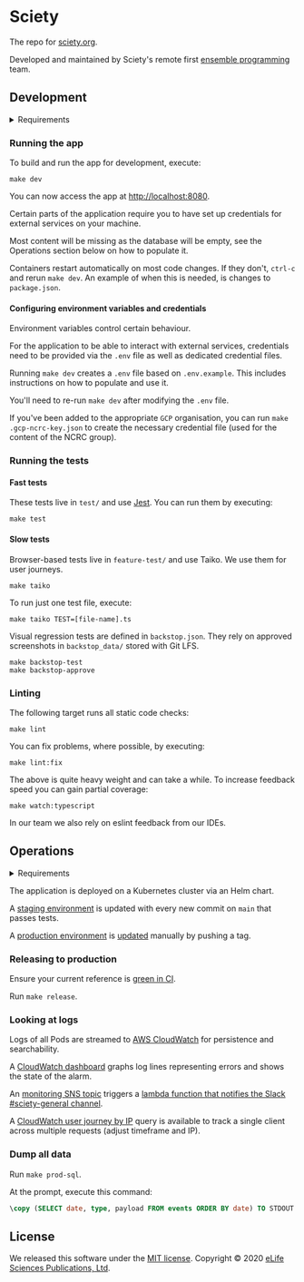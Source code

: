 Sciety
======

The repo for [sciety.org].

Developed and maintained by Sciety's remote first [ensemble programming] team.

Development
-----------

<details>

<summary>Requirements</summary>

- [Docker]
- [Docker Compose]
- [GNU Make]
- [Node.js]
- [Git LFS]
- Unix-like operating system

</details>

### Running the app

To build and run the app for development, execute:

```shell
make dev
```

You can now access the app at <http://localhost:8080>.

Certain parts of the application require you to have set up credentials for external services on your machine.

Most content will be missing as the database will be empty, see the Operations section below on how to populate it.

Containers restart automatically on most code changes. If they don't, `ctrl-c` and rerun `make dev`. An example of when this is needed, is changes to `package.json`.

#### Configuring environment variables and credentials

Environment variables control certain behaviour.

For the application to be able to interact with external services, credentials need to be provided via the `.env` file as well as dedicated credential files.

Running `make dev` creates a `.env` file based on `.env.example`. This includes instructions on how to populate and use it.

You'll need to re-run `make dev` after modifying the `.env` file.

If you've been added to the appropriate `GCP` organisation, you can run `make .gcp-ncrc-key.json` to create the necessary credential file (used for the content of the NCRC group). 

### Running the tests

#### Fast tests

These tests live in `test/` and use [Jest]. You can run them by executing:

```shell
make test
```

#### Slow tests

Browser-based tests live in `feature-test/` and use Taiko. We use them for user journeys.

```shell
make taiko
```

To run just one test file, execute:

```shell
make taiko TEST=[file-name].ts
```

Visual regression tests are defined in `backstop.json`. They rely on approved screenshots in `backstop_data/` stored with Git LFS.

```shell
make backstop-test
make backstop-approve
```

### Linting

The following target runs all static code checks:

```shell
make lint
```

You can fix problems, where possible, by executing:

```shell
make lint:fix
```

The above is quite heavy weight and can take a while.
To increase feedback speed you can gain partial coverage:

```shell
make watch:typescript
```

In our team we also rely on eslint feedback from our IDEs.

## Operations

<details>

<summary>Requirements</summary>

- [kubectl]
- [aws-cli]

</details>

The application is deployed on a Kubernetes cluster via an Helm chart.

A [staging environment] is updated with every new commit on `main` that passes tests.

A [production environment] is [updated][production deployments] manually by pushing a tag.

### Releasing to production

Ensure your current reference is [green in CI][build].

Run `make release`.

### Looking at logs

Logs of all Pods are streamed to [AWS CloudWatch][AWS CloudWatch logs] for persistence and searchability.

A [CloudWatch dashboard] graphs log lines representing errors and shows the state of the alarm.

An [monitoring SNS topic] triggers a [lambda function that notifies the Slack #sciety-general channel][monitoring
 lambda].

A [CloudWatch user journey by IP] query is available to track a single client across multiple requests (adjust timeframe and IP).

### Dump all data

Run `make prod-sql`.

At the prompt, execute this command:

```sql
\copy (SELECT date, type, payload FROM events ORDER BY date) TO STDOUT WITH CSV;
```

License
-------

We released this software under the [MIT license][License]. Copyright © 2020 [eLife Sciences Publications, Ltd][eLife].

[Architecture sketch]: https://miro.com/app/board/o9J_ksK0wlg=/
[aws-cli]: https://aws.amazon.com/cli/
[AWS CloudWatch logs]: https://console.aws.amazon.com/cloudwatch/home?region=us-east-1#logs-insights:queryDetail=~(end~0~start~-900~timeType~'RELATIVE~unit~'seconds~editorString~'fields*20*40timestamp*2c*20*40message*0a*7c*20filter*20*60kubernetes.labels.app_kubernetes_io*2finstance*60*3d*22prc--prod*22*0a*7c*20sort*20*40timestamp*20desc*0a*7c*20limit*2020~isLiveTail~false~queryId~'89133ab9-5bb4-4770-b3e9-96052e8300ef~source~(~'*2faws*2fcontainerinsights*2flibero-eks--franklin*2fapplication));tab=logs
[Build]: https://github.com/sciety/sciety/actions?query=workflow%3ACI
[CloudWatch dashboard]: https://console.aws.amazon.com/cloudwatch/home?region=us-east-1#dashboards:name=PRCMetrics
[CloudWatch user journey by IP]: https://console.aws.amazon.com/cloudwatch/home?region=us-east-1#logsV2:logs-insights$3FqueryDetail$3D$257E$2528end$257E0$257Estart$257E-1800$257EtimeType$257E$2527RELATIVE$257Eunit$257E$2527seconds$257EeditorString$257E$2527fields*20*40timestamp*2c*20app_request*0a*7c*20filter*20*60kubernetes.labels.app_kubernetes_io*2finstance*60*20*3d*3d*20*27ingress-nginx*27*20and*20app_remote_addr*20*3d*3d*20*2778.105.99.80*27*20and*20app_request*20not*20like*20*2fstatic*2f*0a*7c*20filter*20app_ingress_name*20*3d*3d*20*27sciety--prod--frontend*27*0a*7c*20sort*20*40timestamp*20asc*0a*7c*20limit*20200$257EisLiveTail$257Efalse$257EqueryId$257E$2527e3086054-9d14-4384-bca5-a9c12b181c87$257Esource$257E$2528$257E$2527*2faws*2fcontainerinsights*2flibero-eks--franklin*2fapplication$2529$2529
[Docker]: https://www.docker.com/
[Docker Compose]: https://docs.docker.com/compose/
[eLife]: https://elifesciences.org/
[ensemble programming]: https://en.wikipedia.org/w/index.php?title=Ensemble_programming&redirect=no
[Export from CloudWatch]: https://console.aws.amazon.com/cloudwatch/home?region=us-east-1#logsV2:log-groups/log-group/$252Faws$252Fcontainerinsights$252Flibero-eks--franklin$252Fapplication
[ESLint]: https://eslint.org/
[Git LFS]: https://git-lfs.github.com/
[GNU Make]: https://www.gnu.org/software/make/
[Jest]: https://jestjs.io/
[kubectl]: https://kubernetes.io/docs/tasks/tools/
[License]: LICENSE.md
[Makefile]: Makefile
[Monitoring SNS topic]: https://console.aws.amazon.com/sns/v3/home?region=us-east-1#/topic/arn:aws:sns:us-east-1:540790251273:prc-logging
[Monitoring lambda]: https://console.aws.amazon.com/lambda/home?region=us-east-1#/functions/notifySlackFromSnsTopicError
[Node.js]: https://nodejs.org/
[Production deployments]: https://github.com/sciety/sciety/actions?query=workflow%3AProduction
[Production environment]: https://sciety.org
[Staging environment]: https://staging.sciety.org
[sciety.org]: https://sciety.org
